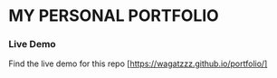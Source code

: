# MY PERSONAL PORTFOLIO
### Live Demo
Find the live demo for this repo [https://wagatzzz.github.io/portfolio/]
